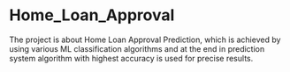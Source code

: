 # Home_Loan_Approval
The project is about Home Loan Approval Prediction, which is achieved by using various ML classification algorithms and at the end in prediction system algorithm with highest accuracy is used for precise results.

